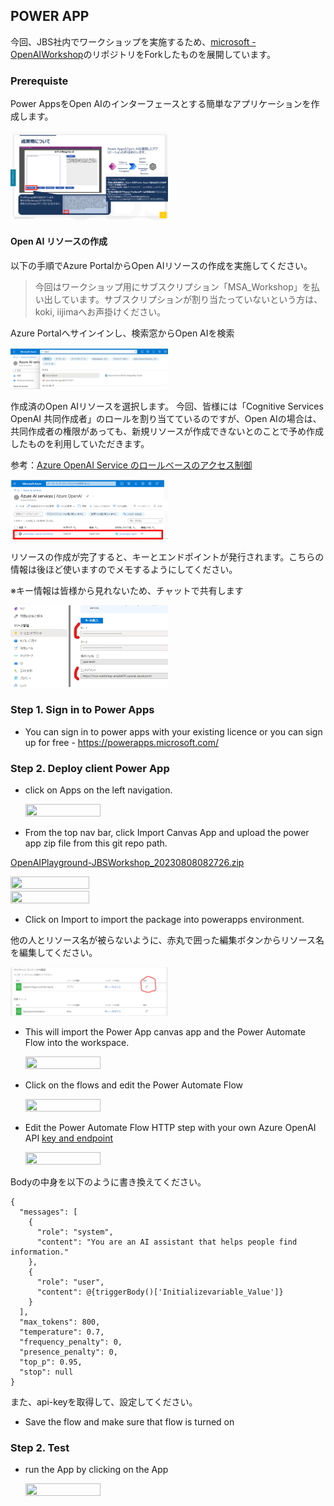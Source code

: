 
## POWER APP

今回、JBS社内でワークショップを実施するため、[microsoft - OpenAIWorkshop](https://github.com/microsoft/OpenAIWorkshop)のリポジトリをForkしたものを展開しています。

### Prerequiste

Power AppsをOpen AIのインターフェースとする簡単なアプリケーションを作成します。

  <img src="workshop-overview.png" width=50% height=50%>


#### Open AI リソースの作成

以下の手順でAzure PortalからOpen AIリソースの作成を実施してください。

> 今回はワークショップ用にサブスクリプション「MSA_Workshop」を払い出しています。サブスクリプションが割り当たっていないという方は、koki, iijimaへお声掛けください。

Azure Portalへサインインし、検索窓からOpen AIを検索

  <img src="../../documents/media/CreateOpenAI01.png" width=50% height=50%>


作成済のOpen AIリソースを選択します。
今回、皆様には「Cognitive Services OpenAI 共同作成者」のロールを割り当てているのですが、Open AIの場合は、共同作成者の権限があっても、新規リソースが作成できないとのことで予め作成したものを利用していただきます。

参考：[Azure OpenAI Service のロールベースのアクセス制御](https://learn.microsoft.com/ja-jp/azure/ai-services/openai/how-to/role-based-access-control)

  <img src="../../documents/media/CreateOpenAI03.png" width=50% height=50%>


リソースの作成が完了すると、キーとエンドポイントが発行されます。こちらの情報は後ほど使いますのでメモするようにしてください。

※キー情報は皆様から見れないため、チャットで共有します

  <img src="../../documents/media/CreateOpenAI05.png" width=50% height=50%>


### Step 1. Sign in to Power Apps

- You can sign in to power apps with your existing licence or you can sign up for free - https://powerapps.microsoft.com/


### Step 2. Deploy client Power App

- click on Apps on the left navigation. 

  <img src="../../documents/media/powerapp.png" width=50% height=50%>


- From the top nav bar, click Import Canvas App and upload the power app zip file from this git repo path. 

[OpenAIPlayground-JBSWorkshop_20230808082726.zip](https://github.com/KokiIijima24/OpenAIWorkshop/blob/main/scenarios/powerapp_and_python/powerapp/OpenAIPlayground-JBSWorkshop_20230808082726.zip)

  <img src="../../documents/media/importpowerapp.png" width=50% height=50%>


  <img src="../../documents/media/importpowerappzip.png" width=50% height=50%>


- Click on Import to import the package into powerapps environment. 

他の人とリソース名が被らないように、赤丸で囲った編集ボタンからリソース名を編集してください。

  <img src="../../documents/media/ImportPowerAppsResource.png" width=50% height=50%>


- This will import the Power App canvas app and the Power Automate Flow into the workspace. 


  <img src="../../documents/media/openaisummarizationflow.png" width=50% height=50%>


- Click on the flows and edit the Power Automate Flow

  <img src="../../documents/media/editflow.png" width=50% height=50%>


- Edit the Power Automate Flow HTTP step with your own Azure OpenAI API [key and endpoint](https://learn.microsoft.com/en-us/azure/cognitive-services/openai/quickstart?pivots=rest-api#retrieve-key-and-endpoint)


  <img src="../../documents/media/flowchangeapikey.png" width=50% height=50%>

Bodyの中身を以下のように書き換えてください。

```
{
  "messages": [
    {
      "role": "system",
      "content": "You are an AI assistant that helps people find information."
    },
    {
      "role": "user",
      "content": @{triggerBody()['Initializevariable_Value']}
    }
  ],
  "max_tokens": 800,
  "temperature": 0.7,
  "frequency_penalty": 0,
  "presence_penalty": 0,
  "top_p": 0.95,
  "stop": null
}
```

また、api-keyを取得して、設定してください。

- Save the flow and make sure that flow is turned on


### Step 2. Test

- run the App by clicking on the App

  <img src="../../documents/media/runpowerapp.png" width=50% height=50%>
